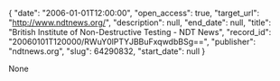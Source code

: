 {
  "date": "2006-01-01T12:00:00", 
  "open_access": true, 
  "target_url": "http://www.ndtnews.org/", 
  "description": null, 
  "end_date": null, 
  "title": "British Institute of Non-Destructive Testing - NDT News", 
  "record_id": "20060101T120000/RWuY0lPTYJBBuFxqwdbBSg==", 
  "publisher": "ndtnews.org", 
  "slug": 64290832, 
  "start_date": null
}

None